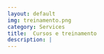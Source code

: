 ```yaml
---
layout: default
img: treinamento.png
category: Services
title:  Cursos e treinamento
description: |
---
```

